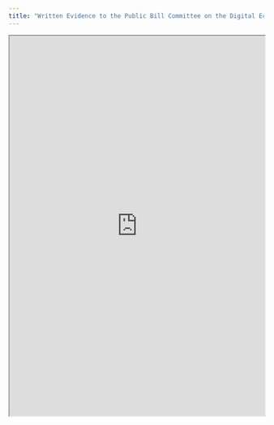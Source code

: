 ```yaml
---
title: "Written Evidence to the Public Bill Committee on the Digital Economy Bill"
---
```




<iframe height="750" width="100%" src="https://ewelton.github.io/ktest/wiki.html#Written%20Evidence%20to%20the%20Public%20Bill%20Committee%20on%20the%20Digital%20Economy%20Bill"></iframe>
